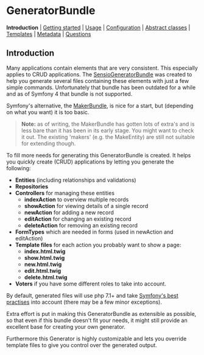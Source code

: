 GeneratorBundle
===============

**Introduction**
| [Getting started](getting_started.md#generatorbundle)
| [Usage](usage.md#generatorbundle)
| [Configuration](configuration.md#generatorbundle)
| [Abstract classes](abstract_classes.md#generatorbundle)
| [Templates](templates.md#generatorbundle)
| [Metadata](metadata.md#generatorbundle)
| [Questions](questions.md#generatorbundle)

## Introduction

Many applications contain elements that are very consistent. This especially applies to 
CRUD applications. The [SensioGeneratorBundle](http://symfony.com/doc/current/bundles/SensioGeneratorBundle/index.html) 
was created to help you generate several files containing these elements with just a few simple commands. 
Unfortunately that bundle has been outdated for a while and as of Symfony 4 that bundle
is not supported. 

Symfony's alternative, the [MakerBundle](https://symfony.com/doc/1.0/bundles/SymfonyMakerBundle/index.html),
is nice for a start, but (depending on what you want) it is too basic.

> **Note:** as of writing, the MakerBundle has gotten lots of extra's and is less bare than
it has been in its early stage. You might want to check it out. 
> The existing 'makers' (e.g. the MakeEntity) are still not suitable for extending though.  

To fill more needs for generating this GeneratorBundle is created. It helps you quickly create (CRUD) applications 
by letting you generate the following:

- **Entities**  (including relationships and validations)
- **Repositories** 
- **Controllers** for managing these entities
    - **indexAction** to overview multiple records
    - **showAction** for viewing details of a single record
    - **newAction** for adding a new record
    - **editAction** for changing an existing record
    - **deleteAction** for removing an existing record
- **FormTypes** which are needed in forms (used in newAction and editAction)
- **Template files** for each action you probably want to show a page:
    - **index.html.twig**
    - **show.html.twig**
    - **new.html.twig**
    - **edit.html.twig**
    - **delete.html.twig**
- **Voters** if you have some different roles to take into account. 

By default, generated files will use php 7.1+ and take 
[Symfony's best practises](https://symfony.com/doc/4.2/best_practices/templates.html) into account
(there may be a few minor exceptions).

Extra effort is put in making this GeneratorBundle as extensible as possible, so that even if
this bundle doesn't fit your needs, it might still provide an excellent base for creating your
own generator.

Furthermore this Generator is highly customizable and lets you override template files to give
you control over the generated output.